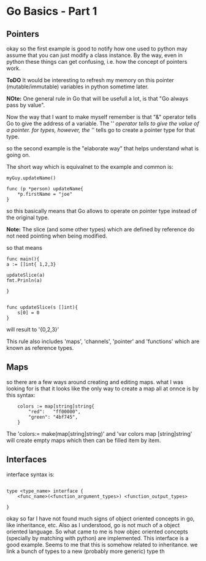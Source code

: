 # Go Basics - Part 1



## Pointers

okay so the first example is good to notify how one used to python may assume that you can just modify a class instance.
By the way, even in python these things can get confusing, i.e. how the concept of pointers work.

**ToDO**  It would be interesting to refresh my memory on this pointer (mutable/immutable) variables in python sometime later.

**NOte:** One general rule in Go that will be usefull a lot, is that "Go always pass by value".

Now the way that I want to make myself remember is that "&" operator tells Go to give the address of a variable.
The '*' operator tells to give the value of a pointer.
for types, however, the '*' tells go to create a pointer type for that type.

so the second example is the "elaborate way" that helps understand what is going on.

The short way which is equivalnet to the example and common is:

```
myGuy.updateName()

func (p *person) updateName{
    *p.firstName = "joe"
}
```

so this basically means that Go allows to operate on pointer type instead of the original type.

**Note:** The slice (and some other types) which are defined by reference do not need pointing when being modified.

so that means 
```
func main(){
a := []int{ 1,2,3}

updateSlice(a)
fmt.Prinln(a)

}


func updateSlice(s []int){
    s[0] = 0
}
```
will result to '{0,2,3}'

This rule also includes 'maps', 'channels', 'pointer' and 'functions' which are known as reference types.

## Maps


so there are a few ways around creating and editing maps.
what I was looking for is that it looks like the only way to create a map all at onnce is by this syntax:

```
	colors := map[string]string{
		"red":   "ff00000",
		"green": "4bf745",
	}
```

The 'colors:= make(map[string]string)' and 'var colors map [string]string' will create empty maps which then can be filled item by item.




## Interfaces


interface syntax is:

```

type <type_name> interface {
	<func_name>(<function_argument_types>) <function_output_types>

}

```

okay so far I have not found much signs of object oriented concepts in go, like inheritance, etc.
Also as I understood, go is not much of a object oriented language.
So what came to me is how objec oriented concepts (specially by matching with python) are implemented.
This interface is a good example. Seems to me that this is somehow related to inheritance.
we link a bunch of types to a  new (probably more generic) type th